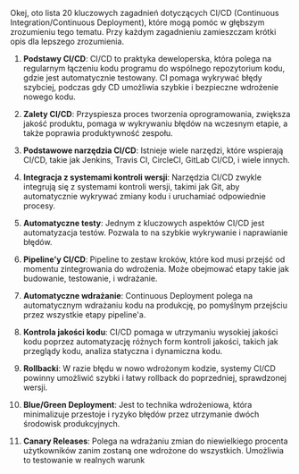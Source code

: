 Okej, oto lista 20 kluczowych zagadnień dotyczących CI/CD (Continuous Integration/Continuous Deployment), które mogą pomóc w głębszym zrozumieniu tego tematu. Przy każdym zagadnieniu zamieszczam krótki opis dla lepszego zrozumienia.

1. **Podstawy CI/CD**: CI/CD to praktyka deweloperska, która polega na regularnym łączeniu kodu programu do wspólnego repozytorium kodu, gdzie jest automatycznie testowany. CI pomaga wykrywać błędy szybciej, podczas gdy CD umożliwia szybkie i bezpieczne wdrożenie nowego kodu.

2. **Zalety CI/CD**: Przyspiesza proces tworzenia oprogramowania, zwiększa jakość produktu, pomaga w wykrywaniu błędów na wczesnym etapie, a także poprawia produktywność zespołu.

3. **Podstawowe narzędzia CI/CD**: Istnieje wiele narzędzi, które wspierają CI/CD, takie jak Jenkins, Travis CI, CircleCI, GitLab CI/CD, i wiele innych.

4. **Integracja z systemami kontroli wersji**: Narzędzia CI/CD zwykle integrują się z systemami kontroli wersji, takimi jak Git, aby automatycznie wykrywać zmiany kodu i uruchamiać odpowiednie procesy.

5. **Automatyczne testy**: Jednym z kluczowych aspektów CI/CD jest automatyzacja testów. Pozwala to na szybkie wykrywanie i naprawianie błędów.

6. **Pipeline'y CI/CD**: Pipeline to zestaw kroków, które kod musi przejść od momentu zintegrowania do wdrożenia. Może obejmować etapy takie jak budowanie, testowanie, i wdrażanie.

7. **Automatyczne wdrażanie**: Continuous Deployment polega na automatycznym wdrażaniu kodu na produkcję, po pomyślnym przejściu przez wszystkie etapy pipeline'a.

8. **Kontrola jakości kodu**: CI/CD pomaga w utrzymaniu wysokiej jakości kodu poprzez automatyzację różnych form kontroli jakości, takich jak przeglądy kodu, analiza statyczna i dynamiczna kodu.

9. **Rollbacki**: W razie błędu w nowo wdrożonym kodzie, systemy CI/CD powinny umożliwić szybki i łatwy rollback do poprzedniej, sprawdzonej wersji.

10. **Blue/Green Deployment**: Jest to technika wdrożeniowa, która minimalizuje przestoje i ryzyko błędów przez utrzymanie dwóch środowisk produkcyjnych.

11. **Canary Releases**: Polega na wdrażaniu zmian do niewielkiego procenta użytkowników zanim zostaną one wdrożone do wszystkich. Umożliwia to testowanie w realnych warunk